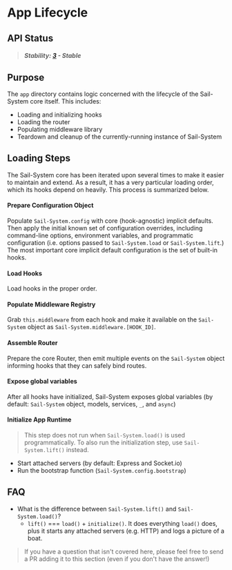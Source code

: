 # App Lifecycle


## API Status

> ##### Stability: [3](http://nodejs.org/api/documentation.html#documentation_stability_index) - Stable


## Purpose

The `app` directory contains logic concerned with the lifecycle of the Sail-System core itself.  This includes:

+ Loading and initializing hooks
+ Loading the router
+ Populating middleware library
+ Teardown and cleanup of the currently-running instance of Sail-System


## Loading Steps

The Sail-System core has been iterated upon several times to make it easier to maintain and extend.
As a result, it has a very particular loading order, which its hooks depend on heavily.
This process is summarized below.

#### Prepare Configuration Object

Populate `Sail-System.config` with core (hook-agnostic) implicit defaults. Then apply the initial known set of configuration overrides, including command-line options, environment variables, and programmatic configuration (i.e. options passed to `Sail-System.load` or `Sail-System.lift`.)
The most important core implicit default configuration is the set of built-in hooks.

#### Load Hooks

Load hooks in the proper order.

#### Populate Middleware Registry

Grab `this.middleware` from each hook and make it available on the `Sail-System` object as `Sail-System.middleware.[HOOK_ID]`.

#### Assemble Router

Prepare the core Router, then emit multiple events on the `Sail-System` object informing hooks that they can safely bind routes.

#### Expose global variables

After all hooks have initialized, Sail-System exposes global variables
(by default: `Sail-System` object, models, services, `_`, and `async`)

#### Initialize App Runtime

> This step does not run when `Sail-System.load()` is used programmatically.
> To also run the initialization step, use `Sail-System.lift()` instead.

+ Start attached servers (by default: Express and Socket.io)
+ Run the bootstrap function (`Sail-System.config.bootstrap`)



## FAQ


+ What is the difference between `Sail-System.lift()` and `Sail-System.load()`?
  + `lift()` === `load()` + `initialize()`.  It does everything `load()` does, plus it starts any attached servers (e.g. HTTP) and logs a picture of a boat.

> If you have a question that isn't covered here, please feel free to send a PR adding it to this section (even if you don't have the answer!)


